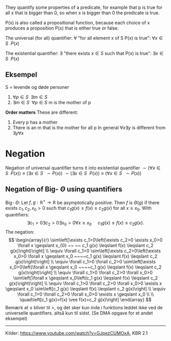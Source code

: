 They quantify some properties of a predicate, for example that p is true for all x that is bigger than 0, so when x is bigger than 0 the predicate is true.

P(x) is also called a propositional function, because each choice of x produces a proposition P(x) that is
either true or false.

The universal (for all) quantifier: $\forall$ 
"for all element x of S P(x) is true": $\forall x \in S ~~ P(x)$

The existential quantifier: $\exists$ 
"there exists $x \in S$ such that P(x) is true": $\exists x \in S ~~ P(x)$

## Eksempel
S = levende og døde personer

1. $\forall p \in S ~~ \exists m \in S$ 
2. $\exists m \in S ~~ \forall p \in S$
m is the mother of p

**Order matters** These are different:
1. Every p has a mother
2. There is an m that is the mother for all p 
In general $\forall x\exists y$ is different from $\exists y \forall x$

# Negation 
Negation of universal quantifier turns it into existential quantifier 
$\sim(\forall x \in S ~~ P(x)) \equiv (\exists x \in S ~~ \sim P(x))$
$\sim(\exists x \in S ~~ P(x)) \equiv (\forall x \in S ~~ \sim P(x))$

## Negation of Big- $\Theta$ using quantifiers
Big- $\Theta:$ Let $f, g: \mathbb{R}^{+} \rightarrow \mathbb{R}$ be asymptotically positive. Then $f$ is $\Theta(g)$ if there exists $c_1, c_2, x_0>0$ such that $c_1 g(x) \leqslant f(x) \leqslant c_2 g(x)$ for all $x \geqslant x_0$.
With quantifiers:
$$
\exists c_1>0 \exists c_2>0 \exists x_0>0 \forall x \geqslant x_0 ~~~~~c_{1}g(x) \leqslant f(x) \leqslant c_2 g(x) \text {. }
$$
The negation:
$$
\begin{array}{r}
\sim\left[\exists c_1>0\left(\exists c_2>0 \exists x_0>0 \forall x \geqslant x_{0} ~~ ~~ c_1 g(x) \leqslant f(x) \leqslant c_2 g(x)\right)\right] \\
\equiv \forall c_1>0 \sim\left[\exists c_2>0\left(\exists x_0>0 \forall x \geqslant x_0 ~~~~c_1 g(x) \leqslant f(x) \leqslant c_2 g(x)\right)\right] \\
\equiv \forall c_1>0 \forall c_2>0 \sim\left[\exists x_0>0\left(\forall x \geqslant x_0 ~~~~c_1 g(x) \leqslant f(x) \leqslant c_2 g(x)\right)\right] \\
\equiv \forall c_1>0 \forall c_2>0 \forall x_0>0 \sim\left[\forall x \geqslant x_0\left(c_1 g(x) \leqslant f(x) \leqslant c_2 g(x)\right)\right] \\
\equiv \forall c_1>0 \forall c_2>0 \forall x_0>0 \exists x \geqslant x_0 \sim\left[c_1 g(x) \leqslant f(x) \leqslant c_2 g(x)\right] \\
\equiv \forall c_1>0 \forall c_2>0 \forall x_0>0 \exists x \geqslant x_0 \\
\\
\quad\left[c_1 g(x)>f(x) \vee f(x)>c_2 g(x)\right]
\end{array}
$$
Bemærk at $\leq$ bliver til >, og det sker kun inde i funktions leddet ikke ved de universelle quantifiers. altså kun til sidst.
(Se DMA opgave for et andet eksempel)


--- 
Kilder: https://www.youtube.com/watch?v=GJpezCUMOxA, KBR 2.1